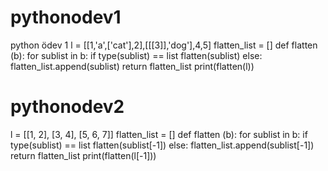 # pythonodev1
python ödev 1
l = [[1,'a',['cat'],2],[[[3]],'dog'],4,5]
flatten_list = []
def flatten (b):
    for sublist in b:
        if type(sublist) == list
            flatten(sublist)
        else:
            flatten_list.append(sublist)
        return flatten_list
    print(flatten(l))
    
  #  pythonodev2
  
  l = [[1, 2], [3, 4], [5, 6, 7]]
flatten_list = []
def flatten (b):
    for sublist in b:
        if type(sublist) == list
            flatten(sublist[-1])
        else:
            flatten_list.append(sublist[-1])
        return flatten_list
    print(flatten(l[-1]))

